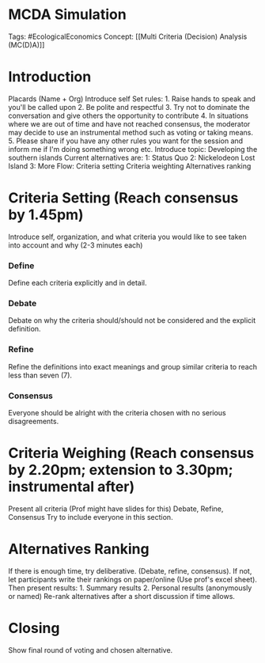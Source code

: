# MCDA Simulation

Tags: #EcologicalEconomics 
Concept: [[Multi Criteria (Decision) Analysis (MC(D)A)]]

# Introduction

Placards (Name + Org)
Introduce self
Set rules:
		1. Raise hands to speak and you'll be called upon
		2. Be polite and respectful
		3. Try not to dominate the conversation and give others the opportunity to contribute
		4. In situations where we are out of time and have not reached consensus, the moderator may decide to use an instrumental method such as voting or taking means.
		5. Please share if you have any other rules you want for the session and inform me if I'm doing something wrong etc.
Introduce topic:
	Developing the southern islands
	Current alternatives are:
			1: Status Quo
			2: Nickelodeon Lost Island
			3: More
Flow:
		Criteria setting
		Criteria weighting
		Alternatives ranking

# Criteria Setting (Reach consensus by 1.45pm)

Introduce self, organization, and what criteria you would like to see taken into account and why (2-3 minutes each)

### Define
Define each criteria explicitly and in detail.

### Debate
Debate on why the criteria should/should not be considered and the explicit definition.

### Refine
Refine the definitions into exact meanings and group similar criteria to reach less than seven (7).

### Consensus
Everyone should be alright with the criteria chosen with no serious disagreements.

# Criteria Weighing (Reach consensus by 2.20pm; extension to 3.30pm; instrumental after)

Present all criteria (Prof might have slides for this)
Debate, Refine, Consensus
Try to include everyone in this section.

# Alternatives Ranking

If there is enough time, try deliberative. (Debate, refine, consensus).
If not, let participants write their rankings on paper/online (Use prof's excel sheet). Then present results:
		1. Summary results
		2. Personal results (anonymously or named)
Re-rank alternatives after a short discussion if time allows.

# Closing

Show final round of voting and chosen alternative.